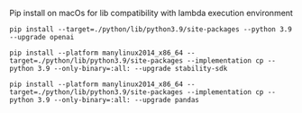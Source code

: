 Pip install on macOs for lib compatibility with lambda execution environment
```
pip install --target=./python/lib/python3.9/site-packages --python 3.9 --upgrade openai

pip install --platform manylinux2014_x86_64 --target=./python/lib/python3.9/site-packages --implementation cp --python 3.9 --only-binary=:all: --upgrade stability-sdk

pip install --platform manylinux2014_x86_64 --target=./python/lib/python3.9/site-packages --implementation cp --python 3.9 --only-binary=:all: --upgrade pandas
```